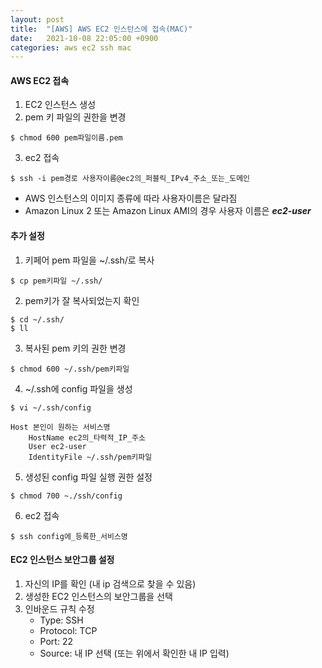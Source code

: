 ```yaml
---
layout: post
title:  "[AWS] AWS EC2 인스턴스에 접속(MAC)"
date:   2021-10-08 22:05:00 +0900
categories: aws ec2 ssh mac
---
```

#### AWS EC2 접속
1. EC2 인스턴스 생성
2. pem 키 파일의 권한을 변경    
```shell
$ chmod 600 pem파일이름.pem
```
3. ec2 접속     
```shell
$ ssh -i pem경로 사용자이름@ec2의_퍼블릭_IPv4_주소_또는_도메인
```
- AWS 인스턴스의 이미지 종류에 따라 사용자이름은 달라짐
- Amazon Linux 2 또는 Amazon Linux AMI의 경우 사용자 이름은 ***ec2-user***

#### 추가 설정
1. 키페어 pem 파일을 ~/.ssh/로 복사     
```shell
$ cp pem키파일 ~/.ssh/
```
2. pem키가 잘 복사되었는지 확인        
```shell
$ cd ~/.ssh/
$ ll
```
3. 복사된 pem 키의 권한 변경        
```shell
$ chmod 600 ~/.ssh/pem키파일
```
4. ~/.ssh에 config 파일을 생성        
```shell
$ vi ~/.ssh/config
```
```
Host 본인이 원하는 서비스명
	HostName ec2의_타력적_IP_주소
	User ec2-user
	IdentityFile ~/.ssh/pem키파일
```
5. 생성된 config 파일 실행 권한 설정          
```shell
$ chmod 700 ~./ssh/config
```
6. ec2 접속            
```shell
$ ssh config에_등록한_서비스명
```

#### EC2 인스턴스 보안그룹 설정
1. 자신의 IP를 확인 (내 ip 검색으로 찾을 수 있음)
2. 생성한 EC2 인스턴스의 보안그룹을 선택
3. 인바운드 규칙 수정
	- Type: SSH
	- Protocol: TCP
	- Port: 22
	- Source: 내 IP 선택 (또는 위에서 확인한 내 IP 입력)
